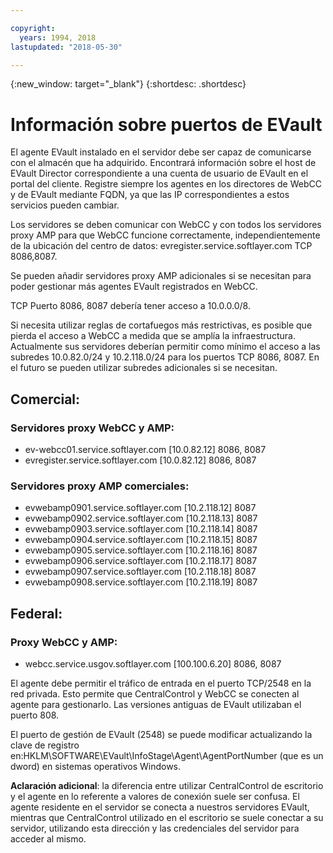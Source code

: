 ```yaml
---

copyright:
  years: 1994, 2018
lastupdated: "2018-05-30"

---
```

{:new_window: target="_blank"}
{:shortdesc: .shortdesc}

# Información sobre puertos de EVault

El agente EVault instalado en el servidor debe ser capaz de comunicarse con el almacén que ha adquirido. Encontrará información sobre el host de EVault Director correspondiente a una cuenta de usuario de EVault en el portal del cliente. Registre siempre los agentes en los directores de WebCC y de EVault mediante FQDN, ya que las IP correspondientes a estos servicios pueden cambiar. 

Los servidores se deben comunicar con WebCC y con todos los servidores proxy AMP para que WebCC funcione correctamente, independientemente de la ubicación del centro de datos: evregister.service.softlayer.com TCP 8086,8087. 

Se pueden añadir servidores proxy AMP adicionales si se necesitan para poder gestionar más agentes EVault registrados en WebCC. 

TCP Puerto 8086, 8087 debería tener acceso a 10.0.0.0/8. 

Si necesita utilizar reglas de cortafuegos más restrictivas, es posible que pierda el acceso a WebCC a medida que se amplía la infraestructura. Actualmente sus servidores deberían permitir como mínimo el acceso a las subredes 10.0.82.0/24 y 10.2.118.0/24 para los puertos TCP 8086, 8087. En el futuro se pueden utilizar subredes adicionales si se necesitan.

## Comercial:

### Servidores proxy WebCC y AMP:

- ev-webcc01.service.softlayer.com [10.0.82.12] 8086, 8087
- evregister.service.softlayer.com [10.0.82.12] 8086, 8087

### Servidores proxy AMP comerciales:

- evwebamp0901.service.softlayer.com [10.2.118.12] 8087
- evwebamp0902.service.softlayer.com [10.2.118.13] 8087
- evwebamp0903.service.softlayer.com [10.2.118.14] 8087
- evwebamp0904.service.softlayer.com [10.2.118.15] 8087
- evwebamp0905.service.softlayer.com [10.2.118.16] 8087
- evwebamp0906.service.softlayer.com [10.2.118.17] 8087
- evwebamp0907.service.softlayer.com [10.2.118.18] 8087
- evwebamp0908.service.softlayer.com [10.2.118.19] 8087

## Federal:

### Proxy WebCC y AMP:

- webcc.service.usgov.softlayer.com [100.100.6.20] 8086, 8087
 
El agente debe permitir el tráfico de entrada en el puerto TCP/2548 en la red privada. Esto permite que CentralControl y WebCC se conecten al agente para gestionarlo. Las versiones antiguas de EVault utilizaban el puerto 808.

El puerto de gestión de EVault (2548) se puede modificar actualizando la clave de registro en:HKLM\SOFTWARE\EVault\InfoStage\Agent\AgentPortNumber (que es un dword) en sistemas operativos Windows.

**Aclaración adicional**: la diferencia entre utilizar CentralControl de escritorio y el agente en lo referente a valores de conexión suele ser confusa. El agente residente en el servidor se conecta a nuestros servidores EVault, mientras que CentralControl utilizado en el escritorio se suele conectar a su servidor, utilizando esta dirección y las credenciales del servidor para acceder al mismo.
